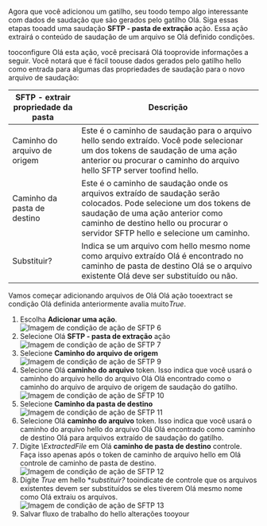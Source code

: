 Agora que você adicionou um gatilho, seu toodo tempo algo interessante com dados de saudação que são gerados pelo gatilho Olá. Siga essas etapas tooadd uma saudação **SFTP - pasta de extração** ação. Essa ação extrairá o conteúdo de saudação de um arquivo se Olá definido condições. 

tooconfigure Olá esta ação, você precisará Olá tooprovide informações a seguir. Você notará que é fácil toouse dados gerados pelo gatilho hello como entrada para algumas das propriedades de saudação para o novo arquivo de saudação:

| SFTP - extrair propriedade da pasta | Descrição |
| --- | --- |
| Caminho do arquivo de origem |Este é o caminho de saudação para o arquivo hello sendo extraído. Você pode selecionar um dos tokens de saudação de uma ação anterior ou procurar o caminho do arquivo hello SFTP server toofind hello. |
| Caminho da pasta de destino |Este é o caminho de saudação onde os arquivos extraído de saudação serão colocados. Pode selecione um dos tokens de saudação de uma ação anterior como caminho de destino hello ou procurar o servidor SFTP hello e selecione um caminho. |
| Substituir? |Indica se um arquivo com hello mesmo nome como arquivo extraído Olá é encontrado no caminho de pasta de destino Olá se o arquivo existente Olá deve ser substituído ou não. |

Vamos começar adicionando arquivos de Olá Olá ação tooextract se condição Olá definida anteriormente avalia muito*True*. 

1. Escolha **Adicionar uma ação**.        
   ![Imagem de condição de ação de SFTP 6](./media/connectors-create-api-sftp/condition-6.png)   
2. Selecione Olá **SFTP - pasta de extração** ação      
   ![Imagem de condição de ação de SFTP 7](./media/connectors-create-api-sftp/condition-7.png)   
3. Selecione **Caminho do arquivo de origem**              
   ![Imagem de condição de ação de SFTP 9](./media/connectors-create-api-sftp/condition-9.png)   
4. Selecione Olá **caminho do arquivo** token. Isso indica que você usará o caminho do arquivo hello do arquivo Olá Olá encontrado como o caminho do arquivo de arquivo de origem de saudação do gatilho.           
   ![Imagem de condição de ação de SFTP 10](./media/connectors-create-api-sftp/condition-10.png)   
5. Selecione **Caminho da pasta de destino**           
   ![Imagem de condição de ação de SFTP 11](./media/connectors-create-api-sftp/condition-11.png)   
6. Selecione Olá **caminho do arquivo** token. Isso indica que você usará o caminho do arquivo hello do arquivo Olá Olá encontrado como caminho de destino Olá para arquivos extraído de saudação do gatilho.   
7. Digite *\ExtractedFile* em Olá **caminho de pasta de destino** controle. Faça isso apenas após o token de caminho de arquivo hello em Olá controle de caminho de pasta de destino.         
   ![Imagem de condição de ação de SFTP 12](./media/connectors-create-api-sftp/condition-12.png)   
8. Digite *True* em hello **substituir?* tooindicate de controle que os arquivos existentes devem ser substituídos se eles tiverem Olá mesmo nome como Olá extraiu os arquivos.      
   ![Imagem de condição de ação de SFTP 13](./media/connectors-create-api-sftp/condition-13.png)   
9. Salvar fluxo de trabalho do hello alterações tooyour  

